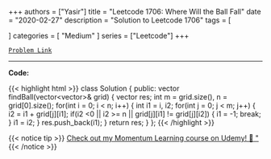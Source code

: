 
+++
authors = ["Yasir"]
title = "Leetcode 1706: Where Will the Ball Fall"
date = "2020-02-27"
description = "Solution to Leetcode 1706"
tags = [
    
]
categories = [
    "Medium"
]
series = ["Leetcode"]
+++



[`Problem Link`](https://leetcode.com/problems/where-will-the-ball-fall/description/)

---

**Code:**

{{< highlight html >}}
class Solution {
public:
    vector<int> findBall(vector<vector<int>>& grid) {
        vector<int> res;
        int m = grid.size(), n = grid[0].size();
        for(int i = 0; i < n; i++) {
            int i1 = i, i2;
            for(int j = 0; j < m; j++) {
                i2 = i1 + grid[j][i1];
                if(i2 <0 || i2 >= n || grid[j][i1] != grid[j][i2]) {
                    i1 = -1;
                    break;
                }
                i1 = i2;
            }
            res.push_back(i1);
        }
        return res;
    }
};
{{< /highlight >}}


{{< notice tip >}}
[Check out my Momentum Learning course on Udemy! 🚀 "](https://www.udemy.com/course/blind-75-the-data-structures-and-algorithms-essentials/)
{{< /notice >}}

